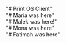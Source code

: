 "# Print OS Client" <br>
"# Maria was here" <br>
"# Malek was here!" <br>
"# Mona was here" <br>
"# Fatimah was here" <br>
